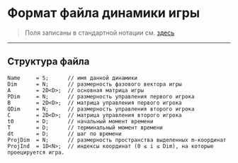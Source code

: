 # Формат файла динамики игры

> Поля записаны в стандартной нотации см. [здесь](../DataFormat.md)

---

## Структура файла

```
Name     = S;      // имя данной динамики
Dim      = N;      // размерность фазового вектора игры
A        = 2D<D>;  // основная матрица игры
PDim     = N;      // размерность управления первого игрока
B        = 2D<D>;  // матрица управления первого игрока
QDim     = N;      // размерность управления второго игрока
C        = 2D<D>;  // матрица управления второго игрока
t0       = D;      // начальный момент времени
T        = D;      // терминальный момент времени
dt       = D;      // шаг по времени
ProjDim  = N;      // размерность пространства выделенных m-координат
ProjInd  = 1D<N>;  // индексы координат (0 ≤ i ≤ Dim), на которые проецируется игра.
```